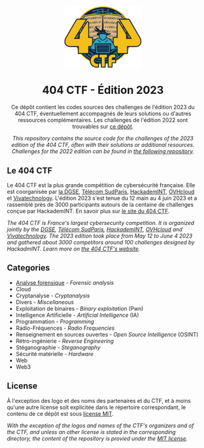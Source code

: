 <div align="center">
  <img src="assets/logo.png" style="width: 40%">
  <h1 style=>404 CTF - Édition 2023</h1>
  <p>
    Ce dépôt contient les codes sources des challenges de l'édition 2023 du 404 CTF, éventuellement accompagnés de leurs solutions ou d'autres ressources complémentaires. Les challenges de l'édition 2022 sont trouvables sur <a href="https://github.com/HackademINT/404CTF-2022">ce dépôt</a>.
  </p>
  <p><i>
    This repository contains the source code for the challenges of the 2023 edition of the 404 CTF, often with their solutions or additional resources. Challenges for the 2022 edition can be found in <a href="https://github.com/HackademINT/404CTF-2022">the following repository</a>.
  </i></p>
</div>

## Le 404 CTF

Le 404 CTF est la plus grande compétition de cybersécurité française. Elle est coorganisée par [la DGSE](https://www.dgse.gouv.fr), [Télécom SudParis](https://www.telecom-sudparis.eu), [HackademINT](https://www.hackademint.org), [OVHcloud](https://www.ovhcloud.com) et [Vivatechnology](https://vivatechnology.com). L'édition 2023 s'est tenue du 12 main au 4 juin 2023 et a rassemblé près de 3000 participants autours de la centaine de challenges conçue par HackademINT. En savoir plus sur [le site du 404 CTF](https://www.404ctf.fr).

*The 404 CTF is France's largest cybersecurity competition. It is organized jointly by the [DGSE](https://www.dgse.gouv.fr), [Télécom SudParis](https://www.telecom-sudparis.eu), [HackademINT](https://www.hackademint.org), [OVHcloud](https://www.ovhcloud.com) and [Vivatechnology](https://vivatechnology.com). The 2023 edition took place from May 12 to June 4 2023 and gathered about 3000 competitors around 100 challenges designed by HackadmINT. Learn more on [the 404 CTF's website](https://www.404ctf.fr).*

## Categories

- [Analyse forensique](AnalyseForensique) - *Forensic analysis*
- Cloud
- Cryptanalyse - *Cryptanalysis*
- Divers - *Miscellaneous*
- Exploitation de binaires - *Binary exploitation* (Pwn)
- Intelligence Artificielle - *Artificial Intelligence* (IA)
- Programmation - *Programming*
- Radio-Fréquences - *Radio Frequencies*
- Renseignement en sources ouvertes - *Open Source Intelligence* (OSINT)
- Rétro-ingénierie - *Reverse Engineering*
- Stéganographie - *Steganography*
- Sécurité matérielle - *Hardware*
- Web
- Web3

## License

À l'exception des logo et des noms des partenaires et du CTF, et à moins qu'une autre license soit explicitée dans le répertoire correspondant, le contenu de ce dépôt est sous [license MIT](LICENSE).

*With the exception of the logos and names of the CTF's organizers and of the CTF, and unless an other license is stated in the corresponding directory, the content of the repository is provied under the [MIT license](LICENSE).*
